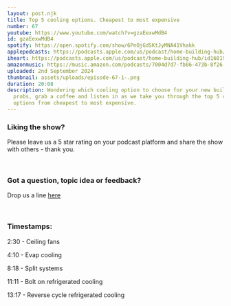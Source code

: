 ```yaml
---
layout: post.njk
title: Top 5 cooling options. Cheapest to most expensive
number: 67
youtube: https://www.youtube.com/watch?v=gzaEexwMdB4
id: gzaEexwMdB4
spotify: https://open.spotify.com/show/6PnOjGdSKtJyMNA41Vhakk
applepodcasts: https://podcasts.apple.com/us/podcast/home-building-hub/id1681936589
iheart: https://podcasts.apple.com/us/podcast/home-building-hub/id1681936589
amazonmusic: https://music.amazon.com/podcasts/7004d7d7-fb06-473b-8f26-8ce9992cac11
uploaded: 2nd September 2024
thumbnail: assets/uploads/episode-67-1-.png
duration: 20:08
description: Wondering which cooling option to choose for your new build? No
  probs, grab a coffee and listen in as we take you through the top 5 cooling
  options from cheapest to most expensive.
---
```

### Liking the show?

Please leave us a 5 star rating on your podcast platform and share the show with others - thank you.

<br>

### Got a question, topic idea or feedback?

Drop us a line <a href="/contact" id="contact-us" target="_blank">here</a>

<br>

### Timestamps:

2:30 - Ceiling fans 

4:10 - Evap cooling

8:18 - Split systems 

11:11 - Bolt on refrigerated cooling 

13:17 - Reverse cycle refrigerated cooling